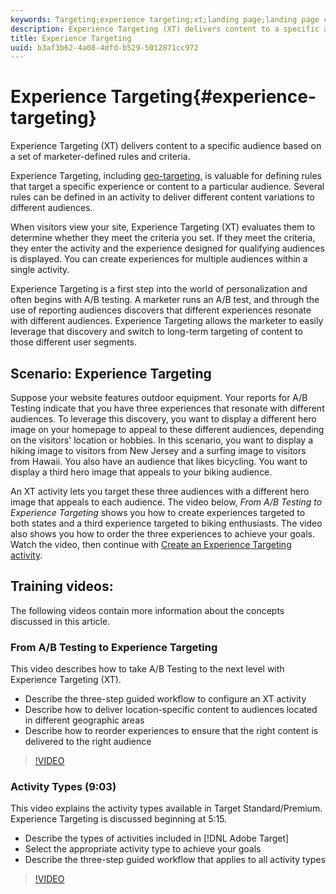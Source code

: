 ```yaml
---
keywords: Targeting;experience targeting;xt;landing page;landing page campaign
description: Experience Targeting (XT) delivers content to a specific audience based on a set of marketer-defined rules and criteria.
title: Experience Targeting
uuid: b3af3b62-4a08-4dfd-b529-5012871cc972
---
```


# Experience Targeting{#experience-targeting}

Experience Targeting (XT) delivers content to a specific audience based on a set of marketer-defined rules and criteria.

Experience Targeting, including [geo-targeting](/help/c-target/c-audiences/c-target-rules/geo.md), is valuable for defining rules that target a specific experience or content to a particular audience. Several rules can be defined in an activity to deliver different content variations to different audiences.

When visitors view your site, Experience Targeting (XT) evaluates them to determine whether they meet the criteria you set. If they meet the criteria, they enter the activity and the experience designed for qualifying audiences is displayed. You can create experiences for multiple audiences within a single activity.

Experience Targeting is a first step into the world of personalization and often begins with A/B testing. A marketer runs an A/B test, and through the use of reporting audiences discovers that different experiences resonate with different audiences. Experience Targeting allows the marketer to easily leverage that discovery and switch to long-term targeting of content to those different user segments.

## Scenario: Experience Targeting

Suppose your website features outdoor equipment. Your reports for A/B Testing indicate that you have three experiences that resonate with different audiences. To leverage this discovery, you want to display a different hero image on your homepage to appeal to these different audiences, depending on the visitors' location or hobbies. In this scenario, you want to display a hiking image to visitors from New Jersey and a surfing image to visitors from Hawaii. You also have an audience that likes bicycling. You want to display a third hero image that appeals to your biking audience. 

An XT activity lets you target these three audiences with a different hero image that appeals to each audience. The video below, *From A/B Testing to Experience Targeting* shows you how to create experiences targeted to both states and a third experience targeted to biking enthusiasts. The video also shows you how to order the three experiences to achieve your goals. Watch the video, then continue with [Create an Experience Targeting activity](/help/c-activities/t-experience-target/t-xt-create/xt-create.md).

## Training videos:

The following videos contain more information about the concepts discussed in this article.

### From A/B Testing to Experience Targeting

This video describes how to take A/B Testing to the next level with Experience Targeting (XT).

* Describe the three-step guided workflow to configure an XT activity 
* Describe how to deliver location-specific content to audiences located in different geographic areas 
* Describe how to reorder experiences to ensure that the right content is delivered to the right audience

>[!VIDEO](https://video.tv.adobe.com/v/22418/)

### Activity Types (9:03)

This video explains the activity types available in Target Standard/Premium. Experience Targeting is discussed beginning at 5:15.

* Describe the types of activities included in [!DNL Adobe Target] 
* Select the appropriate activity type to achieve your goals 
* Describe the three-step guided workflow that applies to all activity types

>[!VIDEO](https://video.tv.adobe.com/v/17386) 